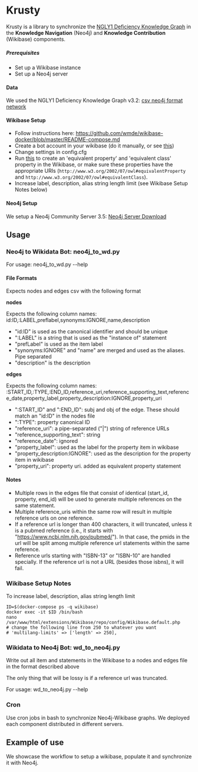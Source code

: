 # Krusty
Krusty is a library to synchronize the [NGLY1 Deficiency Knowledge Graph](https://github.com/NuriaQueralt/ngly1-graph) in the **Knowledge Navigation** (Neo4j) and **Knowledge Contribution** (Wikibase) components.

##### Prerequisites
* Set up a Wikibase instance
* Set up a Neo4j server


#### Data
We used the NGLY1 Deficiency Knowledge Graph v3.2: [csv neo4j format network](https://github.com/NuriaQueralt/ngly1-graph/tree/master/neo4j-graphs/ngly1-v3.2/import/ngly1)

#### Wikibase Setup
- Follow instructions here: https://github.com/wmde/wikibase-docker/blob/master/README-compose.md
- Create a bot account in your wikibase (do it manually, or see [this](https://github.com/stuppie/wikibase-tools/blob/b0ba76f33f80c12da9ce51a1d2bcadbb4899033a/wikibase_tools/run.sh#L22))
- Change settings in config.cfg
- Run [this](https://github.com/stuppie/wikibase-tools/blob/master/wikibase_tools/initial_setup.py) to create an 'equivalent property' and 'equivalent class' property in the Wikibase, or make sure these properties have the appropriate URIs (`http://www.w3.org/2002/07/owl#equivalentProperty` and `http://www.w3.org/2002/07/owl#equivalentClass`).
- Increase label, description, alias string length limit (see Wikibase Setup Notes below)

#### Neo4j Setup
We setup a Neo4j Community Server 3.5: [Neo4j Server Download](https://neo4j.com/download-center/)


## Usage
### Neo4j to Wikidata Bot: neo4j_to_wd.py

For usage: neo4j_to_wd.py --help

#### File Formats
Expects nodes and edges csv with the following format

**nodes**

Expects the following column names:
id:ID,:LABEL,preflabel,synonyms:IGNORE,name,description
- "id:ID" is used as the canonical identifier and should be unique
- ":LABEL" is a string that is used as the "instance of" statement
- "prefLabel" is used as the item label
- "synonyms:IGNORE" and "name" are merged and used as the aliases. Pipe separated
- "description" is the description

**edges**

Expects the following column names:
:START_ID,:TYPE,:END_ID,reference_uri,reference_supporting_text,reference_date,property_label,property_description:IGNORE,property_uri
- ":START_ID" and ":END_ID": subj and obj of the edge. These should match an "id:ID" in the nodes file
- ":TYPE": property canonical ID
- "reference_uri": a pipe-separated ("|") string of reference URLs
- "reference_supporting_text": string
- "reference_date": ignored
- "property_label": used as the label for the property item in wikibase
- "property_description:IGNORE": used as the description for the property item in wikibase
- "property_uri": property uri. added as equivalent property statement

#### Notes
- Multiple rows in the edges file that consist of identical (start_id, property, end_id) will
be used to generate multiple references on the same statement.
- Multiple reference_uris within the same row will result in multiple reference urls on one reference.
- If a reference url is longer than 400 characters, it will truncated, unless it is a pubmed reference 
(i.e., it starts with "https://www.ncbi.nlm.nih.gov/pubmed/"). In that case, the pmids in the url
will be split among multiple reference url statements within the same reference.
- Reference urls starting with "ISBN-13" or "ISBN-10" are handled specially. If the reference
url is not a URL (besides those isbns), it will fail.

### Wikibase Setup Notes

To increase label, description, alias string length limit
```
ID=$(docker-compose ps -q wikibase)
docker exec -it $ID /bin/bash
nano /var/www/html/extensions/Wikibase/repo/config/Wikibase.default.php
# change the following line from 250 to whatever you want
# 'multilang-limits' => ['length' => 250],
```

### Wikidata to Neo4j Bot: wd_to_neo4j.py

Write out all item and statements in the Wikibase to a nodes and edges file in the format described above

The only thing that will be lossy is if a reference url was truncated.

For usage: wd_to_neo4j.py --help

### Cron

Use cron jobs in bash to synchronize Neo4j-Wikibase graphs. We deployed each component distributed in different servers.

## Example of use
We showcase the workflow to setup a wikibase, populate it and synchronize it with Neo4j.
